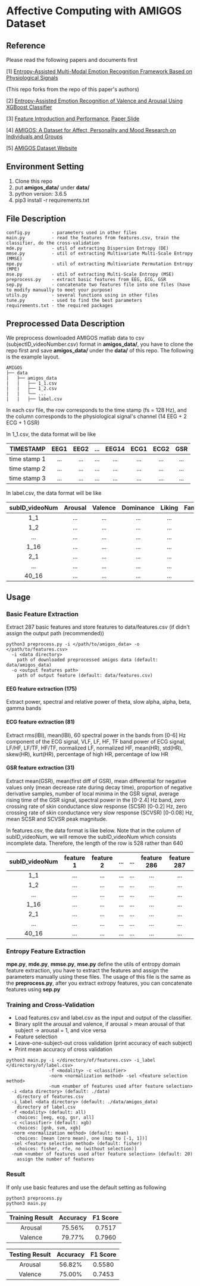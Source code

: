 Affective Computing with AMIGOS Dataset
===

## Reference
Please read the following papers and documents first

[1] [Entropy-Assisted Multi-Modal Emotion Recognition Framework Based on Physiological Signals](https://arxiv.org/pdf/1809.08410.pdf) 

(This repo forks from the repo of this paper's authors)

[2] [Entropy-Assisted Emotion Recognition of Valence and Arousal Using XGBoost Classifier](http://access.ee.ntu.edu.tw/Publications/Conference/CA04_2018.pdf)

[3] [Feature Introduction and Performance](https://github.com/ChingYenShih/AMIGOS/blob/master/slide/FeatureIntro.pptx), [Paper Slide](https://github.com/ChingYenShih/AMIGOS/blob/master/slide/PaperSlide.pptx)

[4] [AMIGOS: A Dataset for Affect, Personality and Mood Research on Individuals and Groups](https://arxiv.org/pdf/1702.02510.pdf)

[5] [AMIGOS Dataset Website](http://www.eecs.qmul.ac.uk/mmv/datasets/amigos/index.html)



## Environment Setting
1. Clone this repo
2. put **amigos_data/** under **data/**
3. python version: 3.6.5
4. pip3 install -r requirements.txt

## File Description
```
config.py        - parameters used in other files
main.py          - read the features from features.csv, train the classifier, do the cross-validation
mde.py           - util of extracting Dispersion Entropy (DE)
mmse.py          - util of extracting Multivariate Multi-Scale Entropy (MMSE)
mpe.py           - util of extracting Multivariate Permutation Entropy (MPE)
mse.py           - util of extracting Multi-Scale Entropy (MSE)
preprocess.py    - extract basic features from EEG, ECG, GSR
sep.py           - concatenate two features file into one files (have to modify manually to meet your purpose)
utils.py         - several functions using in other files
tune.py          - used to find the best parameters
requirements.txt - the required packages
```


## Preprocessed Data Description
We preprocess downloaded AMIGOS matlab data to csv (subjectID_videoNumber.csv) format in **amigos_data/**, you have to clone the repo first and save **amigos_data/** under the **data/** of this repo. The following is the example layout.

```
AMIGOS
├── data
|   ├── amigos_data
|   |   ├── 1_1.csv    
|   |   ├── 1_2.csv                                               
|   |   └── ...                                                  
|   |   ├── label.csv                                            

```

In each csv file, the row corresponds to the time stamp (fs = 128 Hz), and the column corresponds to the physiological signal's channel (14 EEG + 2 ECG + 1 GSR)

In 1_1.csv, the data format will be like

|TIMESTAMP|EEG1|EEG2|...|EEG14|ECG1|ECG2|GSR|
|:----:|:----:|:----:|:----:|:----:|:----:|:----:|:----:|
| time stamp 1|...|...|...|...|...|...|...|
| time stamp 2|...|...|...|...|...|...|...|
| time stamp 3|...|...|...|...|...|...|...|

In label.csv, the data format will be like

|subID_videoNum|Arousal|Valence|Dominance|Liking|Familiarity|Neutral|Disgust|Happiness|Surprise|Anger|Fear|Sadness|
|:----:|:----:|:----:|:----:|:----:|:----:|:----:|:----:|:----:|:----:|:----:|:----:|:----:|
|1_1|...|...|...|...|...|...|...|...|...|...|...|...|
|1_2|...|...|...|...|...|...|...|...|...|...|...|...|
|...|...|...|...|...|...|...|...|...|...|...|...|...|
|1_16|...|...|...|...|...|...|...|...|...|...|...|...|
|2_1|...|...|...|...|...|...|...|...|...|...|...|...|
|...|...|...|...|...|...|...|...|...|...|...|...|...|
|40_16|...|...|...|...|...|...|...|...|...|...|...|...|

## Usage

### Basic Feature Extraction

Extract 287 basic features and store features to data/features.csv (if didn't assign the output path (recommended))
```
python3 preprocess.py -i </path/to/amigos_data> -o </path/to/features.csv>
  -i <data directory>
    path of downloaded preprocessed amigos data (default: data/amigos_data)
  -o <output features path>
    path of output feature (default: data/features.csv)
```
#### EEG feature extraction (175)
Extract power, spectral and relative power of theta, slow alpha, alpha, beta, gamma bands
#### ECG feature extraction (81)
Extract rms(IBI), mean(IBI), 60 spectral power in the bands from [0-6] Hz component of the ECG signal, VLF, LF, HF, TF band power of ECG signal, LF/HF, LF/TF, HF/TF, normalized LF, normalized HF, mean(HR), std(HR), skew(HR), kurt(HR), percentage of high HR, percentage of low HR
#### GSR feature extraction (31)
Extract mean(GSR), mean(first diff of GSR), mean differential for negative values only (mean decrease rate during
decay time), proportion of negative derivative samples, number of local minima in the GSR signal, average rising time of
the GSR signal, spectral power in the [0-2.4] Hz band, zero crossing rate of skin conductance slow response (SCSR) [0-0.2] Hz, zero crossing rate of skin conductance very slow response (SCVSR) [0-0.08] Hz, mean SCSR and SCVSR peak magnitude.


In features.csv, the data format is like below. Note that in the column of subID_videoNum, we will remove the subID_videoNum which consists incomplete data. Therefore, the length of the row is 528 rather than 640

|subID_videoNum|feature 1|feature 2|...|...|feature 286|feature 287|
|:----:|:----:|:----:|:----:|:----:|:----:|:----:|
|1_1|...|...|...|...|...|...|
|1_2|...|...|...|...|...|...|
|...|...|...|...|...|...|...|
|1_16|...|...|...|...|...|...|
|2_1|...|...|...|...|...|...|
|...|...|...|...|...|...|...|
|40_16|...|...|...|...|...|...|


###  Entropy Feature Extraction
**mpe.py**, **mde.py**, **mmse.py**, **mse.py** define the utils of entropy domain feature extraction, you have to extract the features and assign the parameters manually using these files. The usage of this file is the same as the **preprocess.py**, after you extract extropy features, you can concatenate features using **sep.py**




### Training and Cross-Validation
* Load features.csv and label.csv as the input and output of the classifier.
* Binary split the arousal and valence, if arousal > mean arousal of that subject -> arousal = 1, and vice versa
* Feature selection
* Leave-one-subject-out cross validation (print accuracy of each subject)
* Print mean accuracy of cross validation

```
python3 main.py -i </directory/of/features.csv> -i_label </directory/of/label.csv> 
                -f <modality> -c <classifier> 
                -norm <normalization method> -sel <feature selection method> 
                -num <number of features used after feature selection>
  -i <data directory> (default: ./data)
    directory of features.csv
  -i_label <data directory> (default: ./data/amigos_data)
    directory of label.csv
  -f <modality> (default: all)
    choices: [eeg, ecg, gsr, all]
  -c <classifier> (default: xgb)
    choices: [gnb, svm, xgb]
  -norm <normalization method> (default: mean)
    choices: [mean (zero mean), one (map to [-1, 1])]
  -sel <feature selection method> (default: fisher)
    choices: fisher, rfe, no (without selection)]
  -num <number of features used after feature selection> (default: 20)
    assign the number of features

```

### Result
If only use basic features and use the default setting as following
```
python3 preprocess.py
python3 main.py
```
|Training Result | Accuracy|F1 Score|
|:---:|:---:|:---:|
|Arousal|75.56%|0.7517|
|Valence|79.77%|0.7960|

|Testing Result | Accuracy|F1 Score|
|:---:|:---:|:---:|
|Arousal|56.82%|0.5580|
|Valence|75.00%|0.7453|



